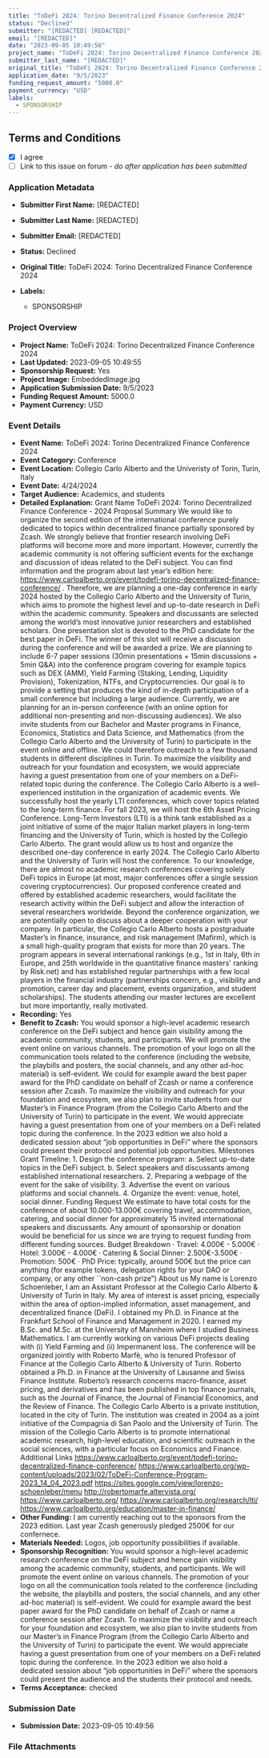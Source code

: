 ```yaml
---
title: "ToDeFi 2024: Torino Decentralized Finance Conference 2024"
status: "Declined"
submitter: "[REDACTED] [REDACTED]"
email: "[REDACTED]"
date: "2023-09-05 10:49:56"
project_name: "ToDeFi 2024: Torino Decentralized Finance Conference 2024"
submitter_last_name: "[REDACTED]"
original_title: "ToDeFi 2024: Torino Decentralized Finance Conference 2024"
application_date: "9/5/2023"
funding_request_amount: "5000.0"
payment_currency: "USD"
labels:
  - SPONSORSHIP
---
```


## Terms and Conditions

- [X] I agree
- [ ] Link to this issue on forum - _do after application has been submitted_

### Application Metadata

- **Submitter First Name:**
  [REDACTED]
- **Submitter Last Name:**
  [REDACTED]
- **Submitter Email:**
  [REDACTED]
- **Status:**
  Declined
- **Original Title:**
  ToDeFi 2024: Torino Decentralized Finance Conference 2024

- **Labels:**
  - SPONSORSHIP

### Project Overview

- **Project Name:**
  ToDeFi 2024: Torino Decentralized Finance Conference 2024
- **Last Updated:**
  2023-09-05 10:49:55
- **Sponsorship Request:**
  Yes
- **Project Image:**
  EmbeddedImage.jpg
- **Application Submission Date:**
  9/5/2023
- **Funding Request Amount:**
  5000.0
- **Payment Currency:**
  USD

### Event Details

- **Event Name:**
  ToDeFi 2024: Torino Decentralized Finance Conference 2024
- **Event Category:**
  Conference
- **Event Location:**
  Collegio Carlo Alberto and the Univeristy of Torin, Turin, Italy
- **Event Date:**
  4/24/2024
- **Target Audience:**
  Academics, and students
- **Detailed Explanation:**
  Grant Name ToDeFi 2024: Torino Decentralized Finance Conference - 2024 Proposal Summary We would like to organize the second edition of the international conference purely dedicated to topics within decentralized finance partially sponsored by Zcash. We strongly believe that frontier research involving DeFi platforms will become more and more important. However, currently the academic community is not offering sufficient events for the exchange and discussion of ideas related to the DeFi subject. You can find information and the program about last year’s edition here: https://www.carloalberto.org/event/todefi-torino-decentralized-finance-conference/ . Therefore, we are planning a one-day conference in early 2024 hosted by the Collegio Carlo Alberto and the University of Turin, which aims to promote the highest level and up-to-date research in DeFi within the academic community. Speakers and discussants are selected among the world’s most innovative junior researchers and established scholars. One presentation slot is devoted to the PhD candidate for the best paper in DeFi. The winner of this slot will receive a discussion during the conference and will be awarded a prize. We are planning to include 6-7 paper sessions (30min presentations + 15min discussions + 5min Q&A) into the conference program covering for example topics such as DEX (AMM), Yield Farming (Staking, Lending, Liquidity Provision), Tokenization, NTFs, and Cryptocurrencies. Our goal is to provide a setting that produces the kind of in-depth participation of a small conference but including a large audience. Currently, we are planning for an in-person conference (with an online option for additional non-presenting and non-discussing audiences). We also invite students from our Bachelor and Master programs in Finance, Economics, Statistics and Data Science, and Mathematics (from the Collegio Carlo Alberto and the University of Turin) to participate in the event online and offline. We could therefore outreach to a few thousand students in different disciplines in Turin. To maximize the visibility and outreach for your foundation and ecosystem, we would appreciate having a guest presentation from one of your members on a DeFi-related topic during the conference. The Collegio Carlo Alberto is a well-experienced institution in the organization of academic events. We successfully host the yearly LTI conferences, which cover topics related to the long-term finance. For fall 2023, we will host the 6th Asset Pricing Conference. Long-Term Investors (LTI) is a think tank established as a joint initiative of some of the major Italian market players in long-term financing and the University of Turin, which is hosted by the Collegio Carlo Alberto. The grant would allow us to host and organize the described one-day conference in early 2024. The Collegio Carlo Alberto and the University of Turin will host the conference. To our knowledge, there are almost no academic research conferences covering solely DeFi topics in Europe (at most, major conferences offer a single session covering cryptocurrencies). Our proposed conference created and offered by established academic researchers, would facilitate the research activity within the DeFi subject and allow the interaction of several researchers worldwide. Beyond the conference organization, we are potentially open to discuss about a deeper cooperation with your company. In particular, the Collegio Carlo Alberto hosts a postgraduate Master’s in finance, insurance, and risk management (Mafirm), which is a small high-quality program that exists for more than 20 years. The program appears in several international rankings (e.g., 1st in Italy, 6th in Europe, and 25th worldwide in the quantitative finance masters' ranking by Risk.net) and has established regular partnerships with a few local players in the financial industry (partnerships concern, e.g., visibility and promotion, career day and placement, events organization, and student scholarships). The students attending our master lectures are excellent but more importantly, really motivated.
- **Recording:**
  Yes
- **Benefit to Zcash:**
  You would sponsor a high-level academic research conference on the DeFi subject and hence gain visibility among the academic community, students, and participants. We will promote the event online on various channels. The promotion of your logo on all the communication tools related to the conference (including the website, the playbills and posters, the social channels, and any other ad-hoc material) is self-evident. We could for example award the best paper award for the PhD candidate on behalf of Zcash or name a conference session after Zcash. To maximize the visibility and outreach for your foundation and ecosystem, we also plan to invite students from our Master’s in Finance Program (from the Collegio Carlo Alberto and the University of Turin) to participate in the event. We would appreciate having a guest presentation from one of your members on a DeFi related topic during the conference. In the 2023 edition we also hold a dedicated session about “job opportunities in DeFi” where the sponsors could present their protocol and potential job opportunities. Milestones Grant Timeline: 1. Design the conference program: a. Select up-to-date topics in the DeFi subject. b. Select speakers and discussants among established international researchers. 2. Preparing a webpage of the event for the sake of visibility. 3. Advertise the event on various platforms and social channels. 4. Organize the event: venue, hotel, social dinner. Funding Request We estimate to have total costs for the conference of about 10.000-13.000€ covering travel, accommodation, catering, and social dinner for approximately 15 invited international speakers and discussants. Any amount of sponsorship or donation would be beneficial for us since we are trying to request funding from different funding sources. Budget Breakdown · Travel: 4.000€ - 5.000€ · Hotel: 3.000€ - 4.000€ · Catering & Social Dinner: 2.500€-3.500€ · Promotion: 500€ · PhD Price: typically, around 500€ but the price can anything (for example tokens, delegation rights for your DAO or company, or any other ``non-cash prize”) About us My name is Lorenzo Schoenleber, I am an Assistant Professor at the Collegio Carlo Alberto & University of Turin in Italy. My area of interest is asset pricing, especially within the area of option-implied information, asset management, and decentralized finance (DeFi). I obtained my Ph.D. in Finance at the Frankfurt School of Finance and Management in 2020. I earned my B.Sc. and M.Sc. at the University of Mannheim where I studied Business Mathematics. I am currently working on various DeFi projects dealing with (i) Yield Farming and (ii) Impermanent loss. The conference will be organized jointly with Roberto Marfè, who is tenured Professor of Finance at the Collegio Carlo Alberto & University of Turin. Roberto obtained a Ph.D. in Finance at the University of Lausanne and Swiss Finance Institute. Roberto’s research concerns macro-finance, asset pricing, and derivatives and has been published in top finance journals, such as the Journal of Finance, the Journal of Financial Economics, and the Review of Finance. The Collegio Carlo Alberto is a private institution, located in the city of Turin. The institution was created in 2004 as a joint initiative of the Compagnia di San Paolo and the University of Turin. The mission of the Collegio Carlo Alberto is to promote international academic research, high-level education, and scientific outreach in the social sciences, with a particular focus on Economics and Finance. Additional Links https://www.carloalberto.org/event/todefi-torino-decentralized-finance-conference/ https://www.carloalberto.org/wp-content/uploads/2023/02/ToDeFi-Conference-Program-2023_14_04_2023.pdf https://sites.google.com/view/lorenzo-schoenleber/menu http://robertomarfe.altervista.org/ https://www.carloalberto.org/ https://www.carloalberto.org/research/lti/ https://www.carloalberto.org/education/master-in-finance/
- **Other Funding:**
  I am currently reaching out to the sponsors from the 2023 edition. Last year Zcash generously pledged 2500€ for our confernece.
- **Materials Needed:**
  Logos, job opportunity possibilities if available.
- **Sponsorship Recognition:**
  You would sponsor a high-level academic research conference on the DeFi subject and hence gain visibility among the academic community, students, and participants. We will promote the event online on various channels. The promotion of your logo on all the communication tools related to the conference (including the website, the playbills and posters, the social channels, and any other ad-hoc material) is self-evident. We could for example award the best paper award for the PhD candidate on behalf of Zcash or name a conference session after Zcash. To maximize the visibility and outreach for your foundation and ecosystem, we also plan to invite students from our Master’s in Finance Program (from the Collegio Carlo Alberto and the University of Turin) to participate the event. We would appreciate having a guest presentation from one of your members on a DeFi related topic during the conference. In the 2023 edition we also hold a dedicated session about “job opportunities in DeFi” where the sponsors could present the audience and the students their protocol and needs.
- **Terms Acceptance:**
  checked

### Submission Date

- **Submission Date:**
  2023-09-05 10:49:56

### File Attachments


